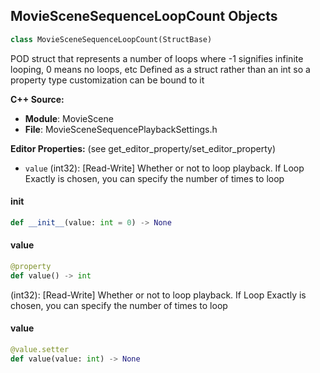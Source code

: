 ## MovieSceneSequenceLoopCount Objects

```python
class MovieSceneSequenceLoopCount(StructBase)
```

POD struct that represents a number of loops where -1 signifies infinite looping, 0 means no loops, etc
Defined as a struct rather than an int so a property type customization can be bound to it

**C++ Source:**

- **Module**: MovieScene
- **File**: MovieSceneSequencePlaybackSettings.h

**Editor Properties:** (see get_editor_property/set_editor_property)

- ``value`` (int32):  [Read-Write] Whether or not to loop playback. If Loop Exactly is chosen, you can specify the number of times to loop

<a id="unreal.MovieSceneSequenceLoopCount.__init__"></a>

#### __init__

```python
def __init__(value: int = 0) -> None
```

<a id="unreal.MovieSceneSequenceLoopCount.value"></a>

#### value

```python
@property
def value() -> int
```

(int32):  [Read-Write] Whether or not to loop playback. If Loop Exactly is chosen, you can specify the number of times to loop

<a id="unreal.MovieSceneSequenceLoopCount.value"></a>

#### value

```python
@value.setter
def value(value: int) -> None
```

<a id="unreal.MovieSceneSequencePlaybackSettings"></a>